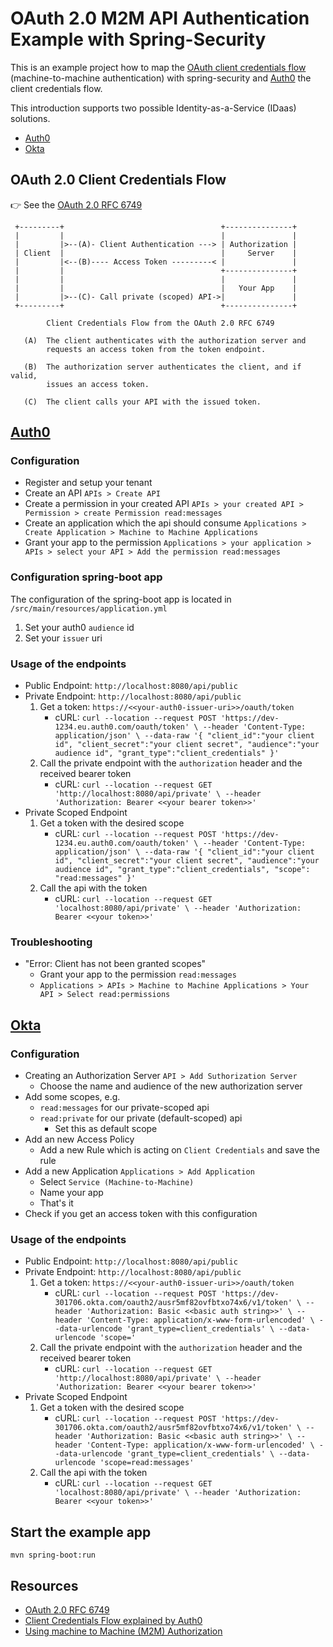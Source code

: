 # OAuth 2.0 M2M API Authentication Example with Spring-Security

This is an example project how to map the [OAuth client credentials flow](https://tools.ietf.org/html/rfc6749#section-4.4) (machine-to-machine authentication) with spring-security and [Auth0](https://auth0.com/de/) the client credentials flow.

This introduction supports two possible Identity-as-a-Service (IDaas) solutions.

* [Auth0](https://auth0.com)
* [Okta](https://developer.okta.com)


## OAuth 2.0 Client Credentials Flow

👉  See the [OAuth 2.0 RFC 6749](https://tools.ietf.org/html/rfc6749#section-4.4)


     +---------+                                   +---------------+
     |         |                                   |               |
     |         |>--(A)- Client Authentication ---> | Authorization |
     | Client  |                                   |     Server    |
     |         |<--(B)---- Access Token ---------< |               |
     |         |                                   +---------------+
     |         |                                   |               |
     |         |                                   |   Your App    |   
     |         |>--(C)- Call private (scoped) API->|               |               
     +---------+                                   +---------------+

            Client Credentials Flow from the OAuth 2.0 RFC 6749
            
       (A)  The client authenticates with the authorization server and
            requests an access token from the token endpoint.
    
       (B)  The authorization server authenticates the client, and if valid,
            issues an access token.        
            
       (C)  The client calls your API with the issued token.     


## [Auth0](https://auth0.com)

### Configuration

* Register and setup your tenant
* Create an API ``APIs > Create API``
* Create a permission in your created API ``APIs > your created API > Permission > create Permission read:messages``
* Create an application which the api should consume ``Applications > Create Application > Machine to Machine Applications``
* Grant your app to the permission ``Applications > your application > APIs > select your API > Add the permission read:messages``

### Configuration spring-boot app

The configuration of the spring-boot app is located in ``/src/main/resources/application.yml``

1. Set your auth0 ``audience`` id
1. Set your ``issuer`` uri

### Usage of the endpoints

* Public Endpoint: ``http://localhost:8080/api/public``
* Private Endpoint: ``http://localhost:8080/api/public``
    1. Get a token: ``https://<<your-auth0-issuer-uri>>/oauth/token``
        * cURL: ``curl --location --request POST 'https://dev-1234.eu.auth0.com/oauth/token' \
                  --header 'Content-Type: application/json' \
                  --data-raw '{
                      "client_id":"your client id",
                      "client_secret":"your client secret",
                      "audience":"your audience id",
                      "grant_type":"client_credentials"
                  }'``
    1. Call the private endpoint with the ``authorization`` header and the received bearer token
        * cURL: ``curl --location --request GET 'http://localhost:8080/api/private' \
            --header 'Authorization: Bearer <<your bearer token>>'``
* Private Scoped Endpoint
    1. Get a token with the desired scope
        * cURL: ``curl --location --request POST 'https://dev-1234.eu.auth0.com/oauth/token' \
                  --header 'Content-Type: application/json' \
                  --data-raw '{
                      "client_id":"your client id",
                      "client_secret":"your client secret",
                      "audience":"your audience id",
                     "grant_type":"client_credentials",
                      "scope": "read:messages"
                  }'``
    2. Call the api with the token
        * cURL: ```curl --location --request GET 'localhost:8080/api/private' \
                  --header 'Authorization: Bearer <<your token>>'```               
    
### Troubleshooting

* "Error: Client has not been granted scopes"
    *  Grant your app to the permission ``read:messages``
    * ``Applications > APIs > Machine to Machine Applications > Your API > Select read:permissions``
    
    
## [Okta](https://developer.okta.com)

### Configuration    
       
* Creating an Authorization Server ``API > Add Suthorization Server`` 
    * Choose the name and audience of the new authorization server
* Add some scopes, e.g. 
    * ``read:messages`` for our private-scoped api
    * ``read:private`` for our private (default-scoped) api
        * Set this as default scope
* Add an new Access Policy
    * Add a new Rule which is acting on ```Client Credentials``` and save the rule 
* Add a new Application ``Applications > Add Application``
    * Select ```Service (Machine-to-Machine)```
    * Name your app
    * That's it
* Check if you get an access token with this configuration
                      
### Usage of the endpoints

* Public Endpoint: ``http://localhost:8080/api/public``
* Private Endpoint: ``http://localhost:8080/api/public``
    1. Get a token: ``https://<<your-auth0-issuer-uri>>/oauth/token``
        * cURL: ``curl --location --request POST 'https://dev-301706.okta.com/oauth2/ausr5mf82ovfbtxo74x6/v1/token' \
                  --header 'Authorization: Basic <<basic auth string>>' \
                  --header 'Content-Type: application/x-www-form-urlencoded' \
                  --data-urlencode 'grant_type=client_credentials' \
                  --data-urlencode 'scope='``
    1. Call the private endpoint with the ``authorization`` header and the received bearer token
        * cURL: ``curl --location --request GET 'http://localhost:8080/api/private' \
            --header 'Authorization: Bearer <<your bearer token>>'``
* Private Scoped Endpoint
    1. Get a token with the desired scope
        * cURL: ````curl --location --request POST 'https://dev-301706.okta.com/oauth2/ausr5mf82ovfbtxo74x6/v1/token' \
                                    --header 'Authorization: Basic <<basic auth string>>' \
                                    --header 'Content-Type: application/x-www-form-urlencoded' \
                                    --data-urlencode 'grant_type=client_credentials' \
                                    --data-urlencode 'scope=read:messages'````
    2. Call the api with the token
        * cURL: ```curl --location --request GET 'localhost:8080/api/private' \
                  --header 'Authorization: Bearer <<your token>>'```               
                          
                      
## Start the example app

``mvn spring-boot:run``       

## Resources

* [OAuth 2.0 RFC 6749](https://tools.ietf.org/html/rfc6749#section-4.4)
* [Client Credentials Flow explained by Auth0](https://auth0.com/docs/flows/client-credentials-flow)
* [Using machine to Machine (M2M) Authorization](https://auth0.com/blog/using-m2m-authorization/)
